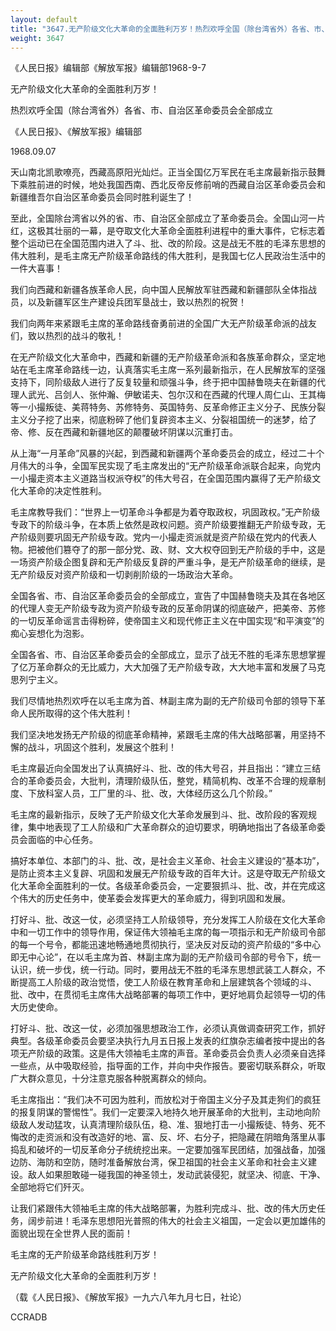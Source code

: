```yaml
---
layout: default
title: "3647.无产阶级文化大革命的全面胜利万岁！热烈欢呼全国（除台湾省外）各省、市、自治区革命委员会全部成立"
weight: 3647
---
```


《人民日报》编辑部《解放军报》编辑部1968-9-7

无产阶级文化大革命的全面胜利万岁！

热烈欢呼全国（除台湾省外）各省、市、自治区革命委员会全部成立

《人民日报》、《解放军报》编辑部

1968.09.07

天山南北凯歌嘹亮，西藏高原阳光灿烂。正当全国亿万军民在毛主席最新指示鼓舞下乘胜前进的时候，地处我国西南、西北反帝反修前哨的西藏自治区革命委员会和新疆维吾尔自治区革命委员会同时胜利诞生了！

至此，全国除台湾省以外的省、市、自治区全部成立了革命委员会。全国山河一片红，这极其壮丽的一幕，是夺取文化大革命全面胜利进程中的重大事件，它标志着整个运动已在全国范围内进入了斗、批、改的阶段。这是战无不胜的毛泽东思想的伟大胜利，是毛主席无产阶级革命路线的伟大胜利，是我国七亿人民政治生活中的一件大喜事！

我们向西藏和新疆各族革命人民，向中国人民解放军驻西藏和新疆部队全体指战员，以及新疆军区生产建设兵团军垦战士，致以热烈的祝贺！

我们向两年来紧跟毛主席的革命路线奋勇前进的全国广大无产阶级革命派的战友们，致以热烈的战斗的敬礼！

在无产阶级文化大革命中，西藏和新疆的无产阶级革命派和各族革命群众，坚定地站在毛主席革命路线一边，认真落实毛主席一系列最新指示，在人民解放军的坚强支持下，同阶级敌人进行了反复较量和顽强斗争，终于把中国赫鲁晓夫在新疆的代理人武光、吕剑人、张仲瀚、伊敏诺夫、包尔汉和在西藏的代理人周仁山、王其梅等一小撮叛徒、美蒋特务、苏修特务、英国特务、反革命修正主义分子、民族分裂主义分子挖了出来，彻底粉碎了他们复辟资本主义、分裂祖国统一的迷梦，给了帝、修、反在西藏和新疆地区的颠覆破坏阴谋以沉重打击。

从上海“一月革命”风暴的兴起，到西藏和新疆两个革命委员会的成立，经过二十个月伟大的斗争，全国军民实现了毛主席发出的“无产阶级革命派联合起来，向党内一小撮走资本主义道路当权派夺权”的伟大号召，在全国范围内赢得了无产阶级文化大革命的决定性胜利。

毛主席教导我们：“世界上一切革命斗争都是为着夺取政权，巩固政权。”无产阶级专政下的阶级斗争，在本质上依然是政权问题。资产阶级要推翻无产阶级专政，无产阶级则要巩固无产阶级专政。党内一小撮走资派就是资产阶级在党内的代表人物。把被他们篡夺了的那一部分党、政、财、文大权夺回到无产阶级的手中，这是一场资产阶级企图复辟和无产阶级反复辟的严重斗争，是无产阶级革命的继续，是无产阶级反对资产阶级和一切剥削阶级的一场政治大革命。

全国各省、市、自治区革命委员会的全部成立，宣告了中国赫鲁晓夫及其在各地区的代理人变无产阶级专政为资产阶级专政的反革命阴谋的彻底破产，把美帝、苏修的一切反革命谣言击得粉碎，使帝国主义和现代修正主义在中国实现“和平演变”的痴心妄想化为泡影。

全国各省、市、自治区革命委员会的全部成立，显示了战无不胜的毛泽东思想掌握了亿万革命群众的无比威力，大大加强了无产阶级专政，大大地丰富和发展了马克思列宁主义。

我们尽情地热烈欢呼在以毛主席为首、林副主席为副的无产阶级司令部的领导下革命人民所取得的这个伟大胜利！

我们坚决地发扬无产阶级的彻底革命精神，紧跟毛主席的伟大战略部署，用坚持不懈的战斗，巩固这个胜利，发展这个胜利！

毛主席最近向全国发出了认真搞好斗、批、改的伟大号召，并且指出：“建立三结合的革命委员会，大批判，清理阶级队伍，整党，精简机构、改革不合理的规章制度、下放科室人员，工厂里的斗、批、改，大体经历这么几个阶段。”

毛主席的最新指示，反映了无产阶级文化大革命发展到斗、批、改阶段的客观规律，集中地表现了工人阶级和广大革命群众的迫切要求，明确地指出了各级革命委员会面临的中心任务。

搞好本单位、本部门的斗、批、改，是社会主义革命、社会主义建设的“基本功”，是防止资本主义复辟、巩固和发展无产阶级专政的百年大计。这是夺取无产阶级文化大革命全面胜利的一仗。各级革命委员会，一定要狠抓斗、批、改，并在完成这个伟大的历史任务中，使革委会发挥更大的革命威力，得到巩固和发展。

打好斗、批、改这一仗，必须坚持工人阶级领导，充分发挥工人阶级在文化大革命中和一切工作中的领导作用，保证伟大领袖毛主席的每一项指示和无产阶级司令部的每一个号令，都能迅速地畅通地贯彻执行，坚决反对反动的资产阶级的“多中心即无中心论”，在以毛主席为首、林副主席为副的无产阶级司令部的号令下，统一认识，统一步伐，统一行动。同时，要用战无不胜的毛泽东思想武装工人群众，不断提高工人阶级的政治觉悟，使工人阶级在教育革命和上层建筑各个领域的斗、批、改中，在贯彻毛主席伟大战略部署的每项工作中，更好地肩负起领导一切的伟大历史使命。

打好斗、批、改这一仗，必须加强思想政治工作，必须认真做调查研究工作，抓好典型。各级革命委员会要坚决执行九月五日报上发表的红旗杂志编者按中提出的各项无产阶级的政策。这是伟大领袖毛主席的声音。革命委员会负责人必须亲自选择一些点，从中吸取经验，指导面的工作，并向中央作报告。要密切联系群众，听取广大群众意见，十分注意克服各种脱离群众的倾向。

毛主席指出：“我们决不可因为胜利，而放松对于帝国主义分子及其走狗们的疯狂的报复阴谋的警惕性”。我们一定要深入地持久地开展革命的大批判，主动地向阶级敌人发动猛攻，认真清理阶级队伍，稳、准、狠地打击一小撮叛徒、特务、死不悔改的走资派和没有改造好的地、富、反、坏、右分子，把隐藏在阴暗角落里从事捣乱和破坏的一切反革命分子统统挖出来。一定要加强军民团结，加强战备，加强边防、海防和空防，随时准备解放台湾，保卫祖国的社会主义革命和社会主义建设。敌人如果胆敢碰一碰我国的神圣领土，发动武装侵犯，就坚决、彻底、干净、全部地将它们歼灭。

让我们紧跟伟大领袖毛主席的伟大战略部署，为胜利完成斗、批、改的伟大历史任务，阔步前进！毛泽东思想阳光普照的伟大的社会主义祖国，一定会以更加雄伟的面貌出现在全世界人民的面前！

毛主席的无产阶级革命路线胜利万岁！

无产阶级文化大革命的全面胜利万岁！

（载《人民日报》、《解放军报》一九六八年九月七日，社论）

CCRADB

